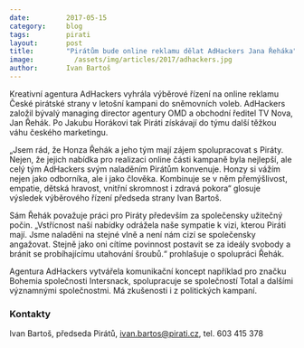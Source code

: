 ```yaml
---
date:         2017-05-15
category:     blog
tags:         pirati
layout:       post
title:        "Pirátům bude online reklamu dělat AdHackers Jana Řeháka"
image:          /assets/img/articles/2017/adhackers.jpg
author:       Ivan Bartoš
---
```


Kreativní agentura AdHackers vyhrála výběrové řízení na online reklamu České pirátské strany v letošní kampani do sněmovních voleb. AdHackers založil bývalý managing director agentury OMD a obchodní ředitel TV Nova, Jan Řehák. Po Jakubu Horákovi tak Piráti získávají do týmu další těžkou váhu českého marketingu.

„Jsem rád, že Honza Řehák a jeho tým mají zájem spolupracovat s Piráty. Nejen, že jejich nabídka pro realizaci online části kampaně byla nejlepší, ale celý tým AdHackers svým naladěním Pirátům konvenuje. Honzy si vážím nejen jako odborníka, ale i jako člověka. Kombinuje se v něm přemýšlivost, empatie, dětská hravost, vnitřní skromnost i zdravá pokora“ glosuje výsledek výběrového řízení předseda strany Ivan Bartoš.

Sám Řehák považuje práci pro Piráty především za společensky užitečný počin. „Vstřícnost naší nabídky odrážela naše sympatie k vizi, kterou Piráti mají. Jsme naladěni na stejné vlně a není nám cizí se společensky angažovat. Stejně jako oni cítíme povinnost postavit se za ideály svobody a bránit se probíhajícímu utahování šroubů.“ prohlašuje o spolupráci Řehák.

Agentura AdHackers vytvářela komunikační koncept například pro značku Bohemia společnosti Intersnack, spolupracuje se společností Total a dalšími významnými společnostmi. Má zkušenosti i z politických kampaní.

### Kontakty

Ivan Bartoš, předseda Pirátů, ivan.bartos@pirati.cz, tel. 603 415 378

